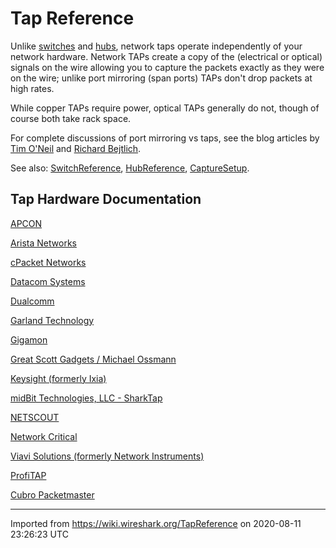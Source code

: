 # Tap Reference

Unlike [switches](/SwitchReference) and [hubs](/HubReference), network taps operate independently of your network hardware. Network TAPs create a copy of the (electrical or optical) signals on the wire allowing you to capture the packets exactly as they were on the wire; unlike port mirroring (span ports) TAPs don't drop packets at high rates.

While copper TAPs require power, optical TAPs generally do not, though of course both take rack space.

For complete discussions of port mirroring vs taps, see the blog articles by [Tim O'Neil](http://www.lovemytool.com/blog/2007/08/span-ports-or-t.html) and [Richard Bejtlich](http://taosecurity.blogspot.com/2009/01/why-network-taps.html).

See also: [SwitchReference](/SwitchReference), [HubReference](/HubReference), [CaptureSetup](/CaptureSetup).

## Tap Hardware Documentation

[APCON](https://apcon.com/hardware/network-taps/apcon-tap/)

[Arista Networks](/AristaNetworks)

[cPacket Networks](https://www.cpacket.com/products/ctap/)

[Datacom Systems](http://www.datacomsystems.com/products/network-taps)

[Dualcomm](http://dual-comm.com/products.htm)

[Garland Technology](https://www.garlandtechnology.com)

[Gigamon](https://www.gigamon.com/products/access-traffic/network-taps.html)

[Great Scott Gadgets / Michael Ossmann](http://greatscottgadgets.com/throwingstar/)

[Keysight (formerly Ixia)](https://www.keysight.com/us/en/products/network-visibility/network-taps.html)

[midBit Technologies, LLC - SharkTap](http://www.midbittech.com)

[NETSCOUT](https://www.netscout.com/product/enterprise/netscout-taps)

[Network Critical](http://www.networkcritical.com/Resource-Library-US)

[Viavi Solutions (formerly Network Instruments)](http://observer.viavisolutions.com/support/observer-ntaps.php)

[ProfiTAP](http://www.profitap.com)

[Cubro Packetmaster](http://www.cubro.net)

---

Imported from https://wiki.wireshark.org/TapReference on 2020-08-11 23:26:23 UTC
